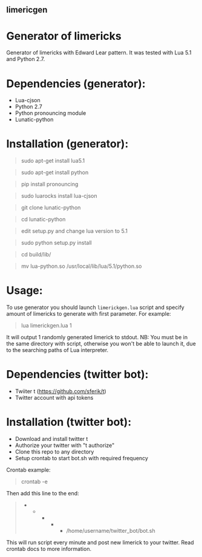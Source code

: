 ## limericgen
# Generator of limericks

Generator of limericks with Edward Lear pattern.
It was tested with Lua 5.1 and Python 2.7.

# Dependencies (generator): 
- Lua-cjson
- Python 2.7
- Python pronouncing module
- Lunatic-python

# Installation (generator):
> sudo apt-get install lua5.1

> sudo apt-get install python

> pip install pronouncing

> sudo luarocks install lua-cjson

> git clone lunatic-python

> cd lunatic-python

> edit setup.py and change lua version to 5.1

> sudo python setup.py install

> cd build/lib/

> mv lua-python.so /usr/local/lib/lua/5.1/python.so

# Usage:
To use generator you should launch `limerickgen.lua` script and specify amount of limericks to generate with first parameter.
For example:
> lua limerickgen.lua 1

It will output 1 randomly generated limerick to stdout.
NB: 
You must be in the same directory with script, 
otherwise you won't be able to launch it, 
due to the searching paths of Lua interpreter.

# Dependencies (twitter bot):
- Twiiter t (https://github.com/sferik/t)
- Twitter account with api tokens

# Installation (twitter bot):
- Download and install twitter t
- Authorize your twitter with "t authorize"
- Clone this repo to any directory
- Setup crontab to start bot.sh with required frequency

Crontab example:
> crontab -e

Then add this line to the end:
> * * * * * /home/username/twitter_bot/bot.sh

This will run script every minute and post new limerick to your twitter. Read crontab docs to more information.
